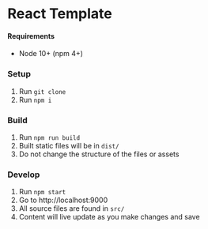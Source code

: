 # React Template

#### Requirements

- Node 10+ (npm 4+)

### Setup

1. Run `git clone `
2. Run `npm i`

### Build

1. Run `npm run build`
2. Built static files will be in `dist/`
3. Do not change the structure of the files or assets

### Develop

1. Run `npm start`
2. Go to http://localhost:9000
3. All source files are found in `src/`
4. Content will live update as you make changes and save
